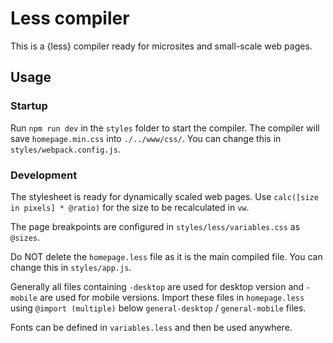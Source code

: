 # Less compiler

This is a {less} compiler ready for microsites and small-scale web pages.

## Usage

### Startup

Run `npm run dev` in the `styles` folder to start the compiler.
The compiler will save `homepage.min.css` into `./../www/css/`. You can change this in `styles/webpack.config.js`.

### Development

The stylesheet is ready for dynamically scaled web pages. Use `calc([size in pixels] * @ratio)` for the size to be recalculated in `vw`.

The page breakpoints are configured in `styles/less/variables.css` as `@sizes`.

Do NOT delete the `homepage.less` file as it is the main compiled file. You can change this in `styles/app.js`.

Generally all files containing `-desktop` are used for desktop version and `-mobile` are used for mobile versions.
Import these files in `homepage.less` using `@import (multiple)` below `general-desktop` / `general-mobile` files.

Fonts can be defined in `variables.less` and then be used anywhere.
